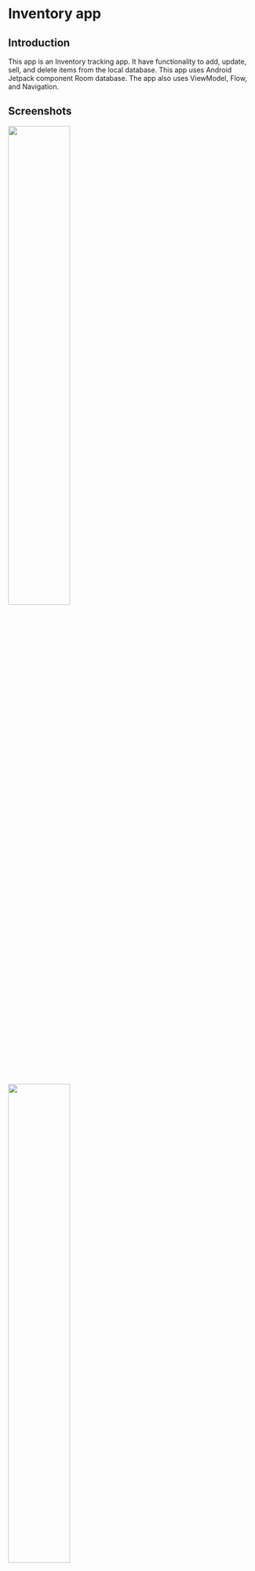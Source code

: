 Inventory app
==================================

Introduction
------------

This app is an Inventory tracking app. It have functionality to add, update, sell, and delete items from the local database.
This app uses Android Jetpack component Room database.
The app also uses ViewModel, Flow, and Navigation.

Screenshots
-----------
<img src="https://github.com/gh-shujauddin/InventoryApp/assets/73093103/9994984e-b34a-4e61-9a2f-11ccd5fc4567" width="50%">

<img src="https://github.com/gh-shujauddin/InventoryApp/assets/73093103/ba311b2a-cf29-48bb-ac66-26cbe7cedfc0" width="50%">

<img src="https://github.com/gh-shujauddin/InventoryApp/assets/73093103/5e40bc1f-e912-46fb-ae1c-88591be252be" width="50%">
